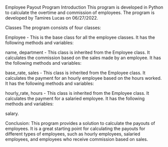 Employee Payout Program
Introduction
This program is developed in Python to calculate the overtime and commission of employees. The program is developed by Tamires Lucas on 06/27/2022.

Classes
The program consists of four classes:

Employee -
This is the base class for all the employee classes. It has the following methods and variables:

name,
department -
This class is inherited from the Employee class. It calculates the commission based on the sales made by an employee. It has the following methods and variables:

base_rate,
sales -
This class is inherited from the Employee class. It calculates the payment for an hourly employee based on the hours worked. It has the following methods and variables:

hourly_rate,
hours -
This class is inherited from the Employee class. It calculates the payment for a salaried employee. It has the following methods and variables:

salary.

Conclusion: 
This program provides a solution to calculate the payouts of employees. It is a great starting point for calculating the payouts for different types of employees, such as hourly employees, salaried employees, and employees who receive commission based on sales.
